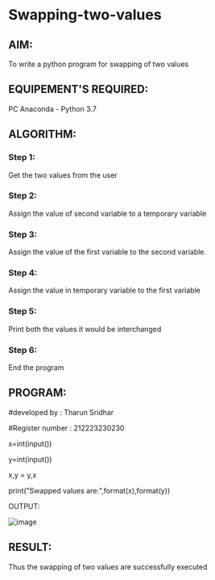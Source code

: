 # Swapping-two-values
## AIM:
To write a python program for swapping of two values
## EQUIPEMENT'S REQUIRED: 
PC
Anaconda - Python 3.7
## ALGORITHM: 
### Step 1:
Get the two values from the user
### Step 2: 
Assign the value of second variable to a temporary variable 
### Step 3: 
Assign the value of the first variable to the second variable.
### Step 4:  
Assign the value in temporary variable to the first variable
### Step 5: 
Print both the values it would be interchanged
### Step 6: 
End the program
## PROGRAM:
#developed by : Tharun Sridhar

#Register number : 212223230230

x=int(input())

y=int(input())

x,y = y,x

print("Swapped values are:",format(x),format(y))

OUTPUT:


![image](https://github.com/Tharun0707/Swapping-two-values/assets/145548496/0ec3b4b3-ce5c-4112-bcc2-e3de908877db)




## RESULT:
Thus the swapping of two values are successfully executed



